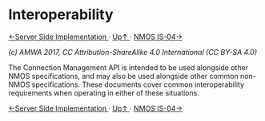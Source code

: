 # Interoperability
[←Server Side Implementation ](2.2._APIs_-_Server_Side_Implementation.md) · [ Up↑ ](..) · [NMOS IS-04→](3.1._Interoperability_-_NMOS_IS-04.md)

_(c) AMWA 2017, CC Attribution-ShareAlike 4.0 International (CC BY-SA 4.0)_

The Connection Management API is intended to be used alongside other NMOS specifications, and may also be used alongside other common non-NMOS specifications. These documents cover common interoperability requirements when operating in either of these situations.

[←Server Side Implementation ](2.2._APIs_-_Server_Side_Implementation.md) · [ Up↑ ](..) · [NMOS IS-04→](3.1._Interoperability_-_NMOS_IS-04.md)
